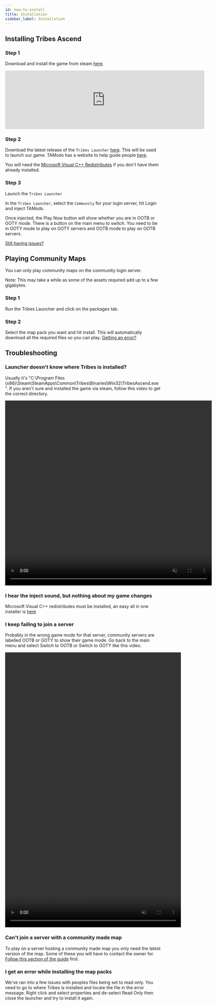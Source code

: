 ```yaml
---
id: how-to-install
title: Installation
sidebar_label: Installation
---
```

## Installing Tribes Ascend

### Step 1
Download and install the game from steam [here](https://store.steampowered.com/app/17080/Tribes_Ascend/).

<iframe src="https://store.steampowered.com/widget/17080/" frameborder="0" width="646" height="190"></iframe>

### Step 2
Download the latest release of the `Tribes Launcher` [here](https://github.com/mcoot/TribesLauncherSharp/releases). This will be used to launch our game. TAMods has a website to help guide people [here](https://www.tamods.org/docs/doc_user_install).

You will need the [Microsoft Visual C++ Redistributes](https://github.com/abbodi1406/vcredist/releases/) if you don't have them already installed.

### Step 3

Launch the `Tribes Launcher`

In the `Tribes Launcher`, select the `Community` for your login server, hit Login and inject TAMods.

Once injected, the Play Now button will show whether you are in OOTB or GOTY mode. There is a button on the main menu to switch. You need to be in GOTY mode to play on GOTY servers and OOTB mode to play on OOTB servers.

[Still having issues?](how-to-install#troubleshooting)

## Playing Community Maps

You can only play community maps on the community login server.

Note: This may take a while as some of the assets required add up to a few gigabytes.

### Step 1 

Run the Tribes Launcher and click on the packages tab.

### Step 2

Select the map pack you want and hit install. This will automatically download all the required files so you can play.
[Getting an error?](how-to-install#I-get-an-error-while-installing-the-map-packs)

## Troubleshooting
### Launcher doesn't know where Tribes is installed? 

Usually it's "C:\Program Files (x86)\Steam\SteamApps\Common\Tribes\Binaries\Win32\TribesAscend.exe". If you aren't sure and installed the game via steam, follow this video to get the correct directory.

<video width="670" height="600" autoplay="true" muted loop preload="metadata">
  <source src="/video/Game_Install_Location.webm" type="video/webm"></source>Your browser does not support .webm video.
</video>

### I hear the inject sound, but nothing about my game changes
Microsoft Visual C++ redistributes must be installed, an easy all in one installer is [here](https://github.com/abbodi1406/vcredist/releases/)

### I keep failing to join a server
Probably in the wrong game mode for that server, community servers are labelled OOTB or GOTY to show their game mode. Go back to the main menu and select Switch to OOTB or Switch to GOTY like this video. 

<video width="570" height="892" autoplay="true" muted loop preload="metadata">
  <source src="/video/Change-Game-Mode.webm" type="video/webm"></source>Your browser does not support .webm video.
</video>

### Can't join a server with a community made map
To play on a server hosting a community made map you only need the latest version of the map. Some of these you will have to contact the owner for. [Follow this section of the guide](how-to-install#playing-community-maps) first.

### I get an error while installing the map packs
We've ran into a few issues with peoples files being set to read only. You need to go to where Tribes is installed and locate the file in the error message. Right click and select properties and de-select Read Only then close the launcher and try to install it again.
